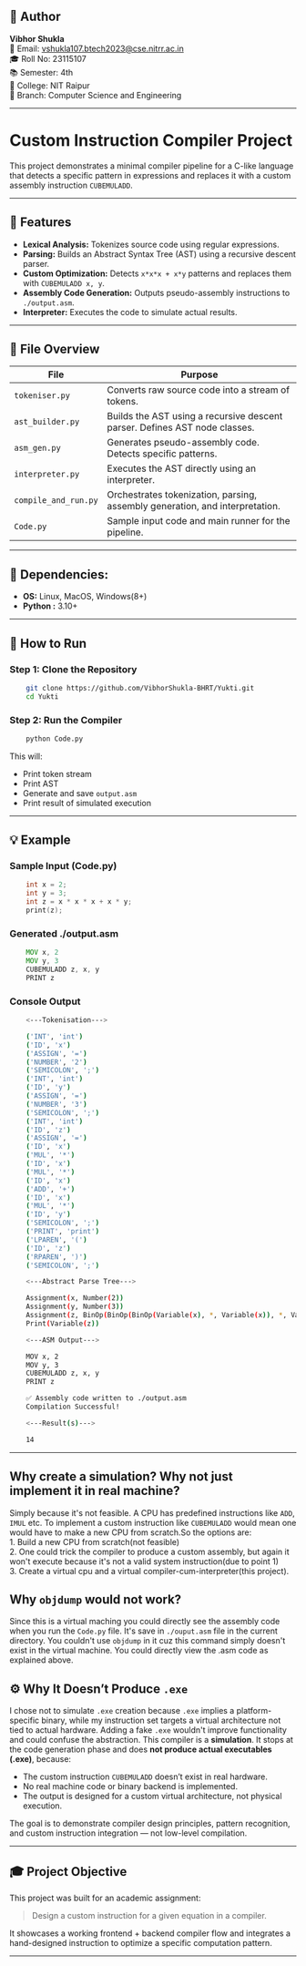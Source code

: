 ## 👤 Author

**Vibhor Shukla**  
📧 Email: vshukla107.btech2023@cse.nitrr.ac.in <br>
🎓 Roll No: 23115107  
📚 Semester: 4th  
🏫 College: NIT Raipur  
🧠 Branch: Computer Science and Engineering

---

# Custom Instruction Compiler Project

This project demonstrates a minimal compiler pipeline for a C-like language that detects a specific pattern in expressions and replaces it with a custom assembly instruction `CUBEMULADD`.

---

## 🔧 Features

- **Lexical Analysis:** Tokenizes source code using regular expressions.
- **Parsing:** Builds an Abstract Syntax Tree (AST) using a recursive descent parser.
- **Custom Optimization:** Detects `x*x*x + x*y` patterns and replaces them with `CUBEMULADD x, y`.
- **Assembly Code Generation:** Outputs pseudo-assembly instructions to `./output.asm`.
- **Interpreter:** Executes the code to simulate actual results.

---

## 📁 File Overview

| File                | Purpose |
|---------------------|---------|
| `tokeniser.py`      | Converts raw source code into a stream of tokens. |
| `ast_builder.py`    | Builds the AST using a recursive descent parser. Defines AST node classes. |
| `asm_gen.py`        | Generates pseudo-assembly code. Detects specific patterns. |
| `interpreter.py`    | Executes the AST directly using an interpreter. |
| `compile_and_run.py`| Orchestrates tokenization, parsing, assembly generation, and interpretation. |
| `Code.py`           | Sample input code and main runner for the pipeline. |

---

## 🧩 Dependencies:
 - **OS:** Linux, MacOS, Windows(8+)
 - **Python :** 3.10+

---

## 🚀 How to Run

### Step 1: Clone the Repository
```bash
    git clone https://github.com/VibhorShukla-BHRT/Yukti.git
    cd Yukti
```

### Step 2: Run the Compiler
```bash
    python Code.py
```

This will:
- Print token stream
- Print AST
- Generate and save `output.asm`
- Print result of simulated execution
---

## 💡 Example

### Sample Input (Code.py)
```c
    int x = 2;
    int y = 3;
    int z = x * x * x + x * y;
    print(z);
```
### Generated ./output.asm
```asm
    MOV x, 2
    MOV y, 3
    CUBEMULADD z, x, y
    PRINT z
```
### Console Output
```bash
    <---Tokenisation--->

    ('INT', 'int')
    ('ID', 'x')
    ('ASSIGN', '=')
    ('NUMBER', '2')
    ('SEMICOLON', ';')
    ('INT', 'int')
    ('ID', 'y')
    ('ASSIGN', '=')
    ('NUMBER', '3')
    ('SEMICOLON', ';')
    ('INT', 'int')
    ('ID', 'z')
    ('ASSIGN', '=')
    ('ID', 'x')
    ('MUL', '*')
    ('ID', 'x')
    ('MUL', '*')
    ('ID', 'x')
    ('ADD', '+')
    ('ID', 'x')
    ('MUL', '*')
    ('ID', 'y')
    ('SEMICOLON', ';')
    ('PRINT', 'print')
    ('LPAREN', '(')
    ('ID', 'z')
    ('RPAREN', ')')
    ('SEMICOLON', ';')

    <---Abstract Parse Tree--->

    Assignment(x, Number(2))
    Assignment(y, Number(3))
    Assignment(z, BinOp(BinOp(BinOp(Variable(x), *, Variable(x)), *, Variable(x)), +, BinOp(Variable(x), *, Variable(y))))
    Print(Variable(z))

    <---ASM Output--->

    MOV x, 2
    MOV y, 3
    CUBEMULADD z, x, y
    PRINT z

    ✅ Assembly code written to ./output.asm
    Compilation Successful!

    <---Result(s)--->

    14
```

---
## Why create a simulation? Why not just implement it in real machine?
Simply because it's not feasible. A CPU has predefined instructions like `ADD`, `IMUL` etc. To implement a custom instruction like `CUBEMULADD` would mean one would have to make a new CPU from scratch.So the options are:<br>
    1. Build a new CPU from scratch(not feasible)<br>
    2. One could trick the compiler to produce a custom assembly, but again it won't execute because it's not a valid system instruction(due to point 1)<br>
    3. Create a virtual cpu and a virtual compiler-cum-interpreter(this project).
## Why `objdump` would not work?
Since this is a virtual maching you could directly see the assembly code when you run the `Code.py` file. It's save in `./ouput.asm` file in the current directory.
You couldn't use `objdump` in it cuz this command simply doesn't exist in the virtual machine. You could directly view the .asm code as explained above.
## ⚙️ Why It Doesn’t Produce `.exe`
I chose not to simulate `.exe` creation because `.exe` implies a platform-specific binary, while my instruction set targets a virtual architecture not tied to actual hardware. Adding a fake `.exe` wouldn't improve functionality and could confuse the abstraction.
This compiler is a **simulation**. It stops at the code generation phase and does **not produce actual executables (.exe)**, because:
- The custom instruction `CUBEMULADD` doesn’t exist in real hardware.
- No real machine code or binary backend is implemented.
- The output is designed for a custom virtual architecture, not physical execution.

The goal is to demonstrate compiler design principles, pattern recognition, and custom instruction integration — not low-level compilation.

---

## 🎓 Project Objective

This project was built for an academic assignment:

> Design a custom instruction for a given equation in a compiler.

It showcases a working frontend + backend compiler flow and integrates a hand-designed instruction to optimize a specific computation pattern.

---